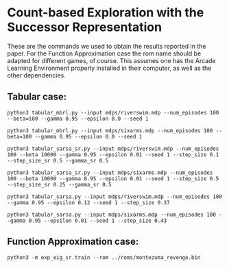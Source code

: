 # Count-based Exploration with the Successor Representation

These are the commands we used to obtain the results reported in the paper. For the Function Approximation case the rom name should be adapted for different games, of course. This assumes one has the Arcade Learning Environment properly installed in their computer, as well as the other dependencies.

## Tabular case:

`python3 tabular_mbrl.py --input mdps/riverswim.mdp --num_episodes 100 --beta=100 --gamma 0.95 --epsilon 0.0 --seed 1`

`python3 tabular_mbrl.py --input mdps/sixarms.mdp --num_episodes 100 --beta=100 --gamma 0.95 --epsilon 0.0 --seed 1`

`python3 tabular_sarsa_sr.py --input mdps/riverswim.mdp --num_episodes 100 --beta 10000 --gamma 0.95 --epsilon 0.01 --seed 1 --step_size 0.1 --step_size_sr 0.5 --gamma_sr 0.5`

`python3 tabular_sarsa_sr.py --input mdps/sixarms.mdp --num_episodes 100 --beta 10000 --gamma 0.95 --epsilon 0.01 --seed 1 --step_size 0.5 --step_size_sr 0.25 --gamma_sr 0.5`

`python3 tabular_sarsa.py --input mdps/riverswim.mdp --num_episodes 100 --gamma 0.95 --epsilon 0.12 --seed 1 --step_size 0.37`

`python3 tabular_sarsa.py --input mdps/sixarms.mdp --num_episodes 100 --gamma 0.95 --epsilon 0.01 --seed 1 --step_size 0.43`

## Function Approximation case:

`python3 -m exp_eig_sr.train --rom ../roms/montezuma_revenge.bin`
